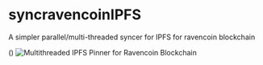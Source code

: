 # syncravencoinIPFS
A simpler parallel/multi-threaded syncer for IPFS for ravencoin blockchain

()
![Multithreaded IPFS Pinner for Ravencoin Blockchain](htps://gateway.ravenland.org/ipfs/QmXNuo1cqJnaF6N3s29LGZbK9KfVoLdK2fzGHY1u2gZ6Gm "Pin Ravencoin to IPFS fast")

